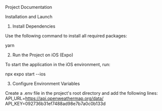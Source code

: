 Project Documentation

Installation and Launch

1. Install Dependencies

Use the following command to install all required packages:

yarn

2. Run the Project on iOS (Expo)

To start the application in the iOS environment, run:

npx expo start --ios

3. Configure Environment Variables

Create a .env file in the project's root directory and add the following lines:
API_URL=https://api.openweathermap.org/data/
API_KEY=092736b31ef7488ad98e7b7a0c0b133d
